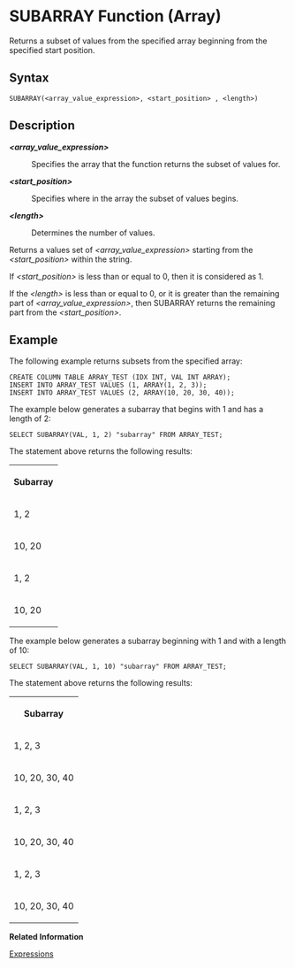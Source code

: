 <!-- loio49d7752679f643539eaddcf4a2d7cb8e -->

# SUBARRAY Function \(Array\)

Returns a subset of values from the specified array beginning from the specified start position.



## Syntax

```
SUBARRAY(<array_value_expression>, <start_position> , <length>)
```



## Description


<dl>
<dt><b>

*<array\_value\_expression\>*

</b></dt>
<dd>

Specifies the array that the function returns the subset of values for.



</dd><dt><b>

*<start\_position\>*

</b></dt>
<dd>

Specifies where in the array the subset of values begins.



</dd><dt><b>

*<length\>*

</b></dt>
<dd>

Determines the number of values.



</dd>
</dl>

Returns a values set of *<array\_value\_expression\>* starting from the *<start\_position\>* within the string.

If *<start\_position\>* is less than or equal to 0, then it is considered as 1.

If the *<length\>* is less than or equal to 0, or it is greater than the remaining part of *<array\_value\_expression\>*, then SUBARRAY returns the remaining part from the *<start\_position\>*.



## Example

The following example returns subsets from the specified array:

```
CREATE COLUMN TABLE ARRAY_TEST (IDX INT, VAL INT ARRAY);
INSERT INTO ARRAY_TEST VALUES (1, ARRAY(1, 2, 3));
INSERT INTO ARRAY_TEST VALUES (2, ARRAY(10, 20, 30, 40));
```

The example below generates a subarray that begins with 1 and has a length of 2:

```
SELECT SUBARRAY(VAL, 1, 2) "subarray" FROM ARRAY_TEST;
```

The statement above returns the following results:


<table>
<tr>
<th valign="top">

Subarray

</th>
</tr>
<tr>
<td valign="top">

1, 2

</td>
</tr>
<tr>
<td valign="top">

10, 20

</td>
</tr>
<tr>
<td valign="top">

1, 2

</td>
</tr>
<tr>
<td valign="top">

10, 20

</td>
</tr>
</table>

The example below generates a subarray beginning with 1 and with a length of 10:

```
SELECT SUBARRAY(VAL, 1, 10) "subarray" FROM ARRAY_TEST;
```

The statement above returns the following results:


<table>
<tr>
<th valign="top">

Subarray

</th>
</tr>
<tr>
<td valign="top">

1, 2, 3

</td>
</tr>
<tr>
<td valign="top">

10, 20, 30, 40

</td>
</tr>
<tr>
<td valign="top">

1, 2, 3

</td>
</tr>
<tr>
<td valign="top">

10, 20, 30, 40

</td>
</tr>
<tr>
<td valign="top">

1, 2, 3

</td>
</tr>
<tr>
<td valign="top">

10, 20, 30, 40

</td>
</tr>
</table>

**Related Information**  


[Expressions](../expressions-20a4389.md "An expression is a clause that can be evaluated to return values.")

